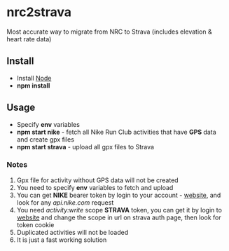 # nrc2strava

Most accurate way to migrate from NRC to Strava (includes elevation & heart rate data)

## Install

- Install [Node](https://nodejs.org/)
- **npm install**

## Usage

- Specify **env** variables
- **npm start nike** - fetch all Nike Run Club activities that have **GPS** data and create gpx files
- **npm start strava** - upload all gpx files to Strava

### Notes

1. Gpx file for activity without GPS data will not be created
2. You need to specify **env** variables to fetch and upload
3. You can get **NIKE** bearer token by login to your account - [website](https://www.nike.com/), and look for any _api.nike.com_ request
4. You need _activity:write_ scope **STRAVA** token, you can get it by login to [website](http://strava-statistics.herokuapp.com/) and change the scope in url on strava auth page, then look for token cookie
5. Duplicated activities will not be loaded
6. It is just a fast working solution
